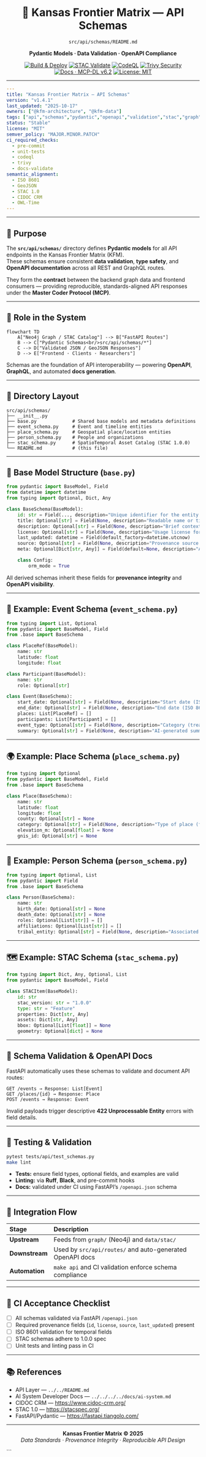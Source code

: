 
<div align="center">

# 🧾 **Kansas Frontier Matrix — API Schemas**  
`src/api/schemas/README.md`

**Pydantic Models · Data Validation · OpenAPI Compliance**

[![Build & Deploy](https://img.shields.io/github/actions/workflow/status/bartytime4life/Kansas-Frontier-Matrix/site.yml?label=Build%20%26%20Deploy&logo=github&color=blue)](../../../../.github/workflows/site.yml)
[![STAC Validate](https://img.shields.io/github/actions/workflow/status/bartytime4life/Kansas-Frontier-Matrix/stac-validate.yml?label=STAC%20Validate&logo=json&color=blue)](../../../../.github/workflows/stac-validate.yml)
[![CodeQL](https://img.shields.io/github/actions/workflow/status/bartytime4life/Kansas-Frontier-Matrix/codeql.yml?label=CodeQL&logo=github&color=informational)](../../../../.github/workflows/codeql.yml)
[![Trivy Security](https://img.shields.io/github/actions/workflow/status/bartytime4life/Kansas-Frontier-Matrix/trivy.yml?label=Trivy%20Security&logo=security&color=green)](../../../../.github/workflows/trivy.yml)
[![Docs · MCP-DL v6.2](https://img.shields.io/badge/Docs-MCP--DL%20v6.2-blue?logo=markdown)](../../../../docs/)
[![License: MIT](https://img.shields.io/badge/License-MIT-green.svg)](../../../../LICENSE)

</div>

---

```yaml
---
title: "Kansas Frontier Matrix — API Schemas"
version: "v1.4.1"
last_updated: "2025-10-17"
owners: ["@kfm-architecture", "@kfm-data"]
tags: ["api","schemas","pydantic","openapi","validation","stac","graph","mcp","semver","ci"]
status: "Stable"
license: "MIT"
semver_policy: "MAJOR.MINOR.PATCH"
ci_required_checks:
  - pre-commit
  - unit-tests
  - codeql
  - trivy
  - docs-validate
semantic_alignment:
  - ISO 8601
  - GeoJSON
  - STAC 1.0
  - CIDOC CRM
  - OWL-Time
---
```

---

## 🎯 Purpose

The **`src/api/schemas/`** directory defines **Pydantic models** for all API endpoints in the Kansas Frontier Matrix (KFM).  
These schemas ensure consistent **data validation**, **type safety**, and **OpenAPI documentation** across all REST and GraphQL routes.

They form the **contract** between the backend graph data and frontend consumers — providing reproducible, standards-aligned API responses under the **Master Coder Protocol (MCP)**.

---

## 🧩 Role in the System

```mermaid
flowchart TD
    A["Neo4j Graph / STAC Catalog"] --> B["FastAPI Routes"]
    B --> C["Pydantic Schemas<br/>src/api/schemas/*"]
    C --> D["Validated JSON / GeoJSON Responses"]
    D --> E["Frontend · Clients · Researchers"]
```
<!-- END OF MERMAID -->

Schemas are the foundation of API interoperability — powering **OpenAPI**, **GraphQL**, and automated **docs generation**.

---

## 📂 Directory Layout

```
src/api/schemas/
├── __init__.py
├── base.py             # Shared base models and metadata definitions
├── event_schema.py     # Event and timeline entities
├── place_schema.py     # Geospatial place/location entities
├── person_schema.py    # People and organizations
├── stac_schema.py      # SpatioTemporal Asset Catalog (STAC 1.0.0)
└── README.md           # (this file)
```

---

## 🧱 Base Model Structure (`base.py`)

```python
from pydantic import BaseModel, Field
from datetime import datetime
from typing import Optional, Dict, Any

class BaseSchema(BaseModel):
    id: str = Field(..., description="Unique identifier for the entity.")
    title: Optional[str] = Field(None, description="Readable name or title.")
    description: Optional[str] = Field(None, description="Brief context or abstract.")
    license: Optional[str] = Field(None, description="Usage license for the record.")
    last_updated: datetime = Field(default_factory=datetime.utcnow)
    source: Optional[str] = Field(None, description="Provenance source (dataset/API).")
    meta: Optional[Dict[str, Any]] = Field(default=None, description="Additional metadata (provenance, notes).")

    class Config:
        orm_mode = True
```

All derived schemas inherit these fields for **provenance integrity** and **OpenAPI visibility**.

---

## 🧭 Example: Event Schema (`event_schema.py`)

```python
from typing import List, Optional
from pydantic import BaseModel, Field
from .base import BaseSchema

class PlaceRef(BaseModel):
    name: str
    latitude: float
    longitude: float

class Participant(BaseModel):
    name: str
    role: Optional[str]

class Event(BaseSchema):
    start_date: Optional[str] = Field(None, description="Start date (ISO 8601).")
    end_date: Optional[str] = Field(None, description="End date (ISO 8601).")
    places: List[PlaceRef] = []
    participants: List[Participant] = []
    event_type: Optional[str] = Field(None, description="Category (treaty, battle, flood, etc.)")
    summary: Optional[str] = Field(None, description="AI-generated summary or snippet.")
```

---

## 🌍 Example: Place Schema (`place_schema.py`)

```python
from typing import Optional
from pydantic import BaseModel, Field
from .base import BaseSchema

class Place(BaseSchema):
    name: str
    latitude: float
    longitude: float
    county: Optional[str] = None
    category: Optional[str] = Field(None, description="Type of place (fort, town, river, etc.)")
    elevation_m: Optional[float] = None
    gnis_id: Optional[str] = None
```

---

## 👥 Example: Person Schema (`person_schema.py`)

```python
from typing import Optional, List
from pydantic import Field
from .base import BaseSchema

class Person(BaseSchema):
    name: str
    birth_date: Optional[str] = None
    death_date: Optional[str] = None
    roles: Optional[List[str]] = []
    affiliations: Optional[List[str]] = []
    tribal_entity: Optional[str] = Field(None, description="Associated tribe or nation (if applicable).")
```

---

## 🗺️ Example: STAC Schema (`stac_schema.py`)

```python
from typing import Dict, Any, Optional, List
from pydantic import BaseModel, Field

class STACItem(BaseModel):
    id: str
    stac_version: str = "1.0.0"
    type: str = "Feature"
    properties: Dict[str, Any]
    assets: Dict[str, Any]
    bbox: Optional[List[float]] = None
    geometry: Optional[dict] = None
```

---

## 🧾 Schema Validation & OpenAPI Docs

FastAPI automatically uses these schemas to validate and document API routes:

```
GET /events → Response: List[Event]
GET /places/{id} → Response: Place
POST /events → Response: Event
```

Invalid payloads trigger descriptive **422 Unprocessable Entity** errors with field details.

---

## 🧪 Testing & Validation

```bash
pytest tests/api/test_schemas.py
make lint
```

- **Tests:** ensure field types, optional fields, and examples are valid  
- **Linting:** via **Ruff**, **Black**, and pre-commit hooks  
- **Docs:** validated under CI using FastAPI’s `/openapi.json` schema  

---

## 🔁 Integration Flow

| Stage | Description |
| :---- | :----------- |
| **Upstream** | Feeds from `graph/` (Neo4j) and `data/stac/` |
| **Downstream** | Used by `src/api/routes/` and auto-generated OpenAPI docs |
| **Automation** | `make api` and CI validation enforce schema compliance |

---

## 🧷 CI Acceptance Checklist

- [ ] All schemas validated via FastAPI `/openapi.json`  
- [ ] Required provenance fields (`id`, `license`, `source`, `last_updated`) present  
- [ ] ISO 8601 validation for temporal fields  
- [ ] STAC schemas adhere to 1.0.0 spec  
- [ ] Unit tests and linting pass in CI  

---

## 📚 References

- API Layer — `../../README.md`  
- AI System Developer Docs — `../../../../docs/ai-system.md`  
- CIDOC CRM — https://www.cidoc-crm.org/  
- STAC 1.0 — https://stacspec.org/  
- FastAPI/Pydantic — https://fastapi.tiangolo.com/

---

<div align="center">

**Kansas Frontier Matrix © 2025**  
*Data Standards · Provenance Integrity · Reproducible API Design*

</div>
```